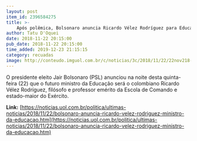 ```yaml
---
layout: post
item_id: 2396584275
title: >-
    Após polêmica, Bolsonaro anuncia Ricardo Vélez Rodríguez para Educação
author: Tatu D'Oquei
date: 2018-11-22 20:15:00
pub_date: 2018-11-22 20:15:00
time_added: 2019-12-23 21:15:15
category: recuadas
image: http://conteudo.imguol.com.br/c/noticias/3c/2018/11/22/22nov218---ricardo-velez-rodriguez-sera-ministro-da-educacao-de-bolsonaro-1542928781482_v2_300x300.jpg
---
```


O presidente eleito Jair Bolsonaro (PSL) anunciou na noite desta quinta-feira (22) que o futuro ministro da Educação será o colombiano Ricardo Vélez Rodríguez, filósofo e professor emérito da Escola de Comando e estado-maior do Exército.

**Link:** [https://noticias.uol.com.br/politica/ultimas-noticias/2018/11/22/bolsonaro-anuncia-ricardo-velez-rodriguez-ministro-da-educacao.htm](https://noticias.uol.com.br/politica/ultimas-noticias/2018/11/22/bolsonaro-anuncia-ricardo-velez-rodriguez-ministro-da-educacao.htm)

